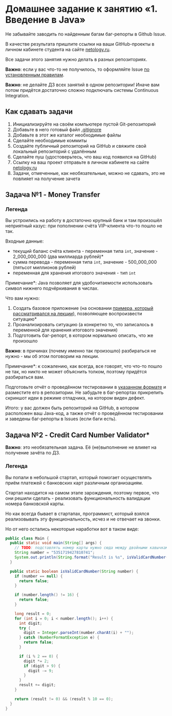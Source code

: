 # Домашнее задание к занятию «1. Введение в Java»

Не забывайте заводить по найденным багам баг-репорты в Github Issue.

В качестве результата пришлите ссылки на ваши GitHub-проекты в личном кабинете студента на сайте [netology.ru](https://netology.ru).

Все задачи этого занятия нужно делать в разных репозиториях.

**Важно**: если у вас что-то не получилось, то оформляйте Issue [по установленным правилам](../report-requirements.md).

**Важно**: не делайте ДЗ всех занятий в одном репозитории! Иначе вам потом придётся достаточно сложно подключать системы Continuous Integration.

## Как сдавать задачи

1. Инициализируйте на своём компьютере пустой Git-репозиторий
1. Добавьте в него готовый файл [.gitignore](../.gitignore)
1. Добавьте в этот же каталог необходимые файлы
1. Сделайте необходимые коммиты
1. Создайте публичный репозиторий на GitHub и свяжите свой локальный репозиторий с удалённым
1. Сделайте пуш (удостоверьтесь, что ваш код появился на GitHub)
1. Ссылку на ваш проект отправьте в личном кабинете на сайте [netology.ru](https://netology.ru)
1. Задачи, отмеченные, как необязательные, можно не сдавать, это не повлияет на получение зачета

## Задача №1 - Money Transfer

### Легенда

Вы устроились на работу в достаточно крупный банк и там произошёл неприятный казус: при пополнении счёта VIP-клиента что-то пошло не так.

Входные данные:
* текущий баланс счёта клиента - переменная типа `int`, значение - 2_000_000_000 (два миллиарда рублей)*
* сумма перевода - переменная типа `int`, значение - 500_000_000 (пятьсот миллионов рублей)
* переменная для хранения итогового значения - тип `int`

Примечание*: Java позволяет для удобочитаемости использовать символ нижнего подчёркивания в числах.

Что вам нужно:
1. Создать базовое приложение (на основании [примера, который рассматривался на лекции](https://github.com/netology-code/javaqa-code/blob/master/1.2_programming/variables/src/Main.java)), позволяющее воспроизвести ситуацию*
1. Проанализировать ситуацию (а конкретно то, что записалось в переменной для хранения итогового значения)
1. Подготовить баг-репорт, в котором нормально описать, что же произошло

**Важно**: в причинах (почему именно так произошло) разбираться не нужно - мы об этом поговорим на лекции.

Примечание*: к сожалению, как всегда, все говорят, что что-то пошло не так, но никто не может объяснить толком, поэтому придётся разбираться вам.

Подготовьте отчёт о проведённом тестировании в [указанном формате](report.md) и разместите его в репозитории. Не забудьте в баг-репортах прикрепить скриншот идеи в режиме отладчика, на котором виден дефект.

Итого: у вас должен быть репозиторий на GitHub, в котором расположен ваш Java-код, а также отчёт о проведённом тестировании и заведены баг-репорты в Issues (если баги есть).

## Задача №2 - Credit Card Number Validator*

**Важно**: это необязательная задача. Её (не)выполнение не влияет на получение зачёта по ДЗ.

### Легенда

Вы попали в небольшой стартап, который помогает осуществлять приём платежей с банковских карт различным организациям.

Стартап находится на самом этапе зарождения, поэтому первое, что они решили сделать - реализовать функциональность валидации номера банковской карты.

Но как всегда бывает в стартапах, программист, который взялся реализовывать эту функциональность, исчез и не отвечает на звонки.

Но от него остались некоторые наработки вот в таком виде:
```java
public class Main {
  public static void main(String[] args) {
    // TODO: подставлять номер карты нужно сюда между двойными кавычками, без пробелов
    String number = "5351719427810741";
    System.out.println(String.format("Result is %s", isValidCardNumber(number) ? "OK" : "FAIL"));
  }

  public static boolean isValidCardNumber(String number) {
    if (number == null) {
      return false;
    }

    if (number.length() != 16) {
      return false;
    }

    long result = 0;
    for (int i = 0; i < number.length(); i++) {
      int digit;
      try {
        digit = Integer.parseInt(number.charAt(i) + "");
      } catch (NumberFormatException e) {
        return false;
      }

      if (i % 2 == 0) {
        digit *= 2;
        if (digit > 9) {
          digit -= 9;
        }
      }
      result += digit;
    }

    return (result != 0) && (result % 10 == 0);
  }
}
```

